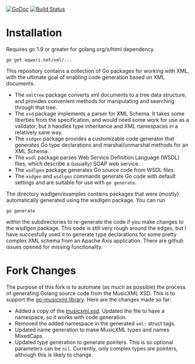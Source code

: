 [![GoDoc](https://godoc.org/aqwari.net/xml?status.svg)](https://godoc.org/aqwari.net/xml) [![Build Status](https://travis-ci.org/droyo/go-xml.svg?branch=master)](https://travis-ci.org/droyo/go-xml)

# Installation

Requires go 1.9 or greater for golang.org/x/html dependency.

```
go get aqwari.net/xml/...
```

This repository contains a collection of Go packages for working
with XML, with the ultimate goal of enabling code generation based
on XML documents.

- The `xmltree` package converts xml documents to a tree data
  structure, and provides convenient methods for manipulating and
  searching through that tree.
- The `xsd` package implements a parser for XML Schema. It takes
  some liberties from the specification, and would need some work for
  use as a validator, but it handles type inheritance and XML namespaces
  in a relatively sane way.
- The `xsdgen` package provides a customizable code generator that
  generates Go type declarations and marshal/unmarshal methods for
  an XML Schema.
- The `wsdl` package parses Web Service Definition Language (WSDL)
  files, which describe a (usually) SOAP web service.
- The `wsdlgen` package generates Go source code from WSDL files.
- The `xsdgen` and `wsdlgen` commands generate Go code with default
  settings and are suitable for use with `go generate`.

The directory wsdlgen/examples contains packages that were (mostly)
automatically generated using the wsdlgen package. You can run

	go generate

within the subdirectories to re-generate the code if you make changes
to the wsdlgen package.
This code is still very rough around the edges, but I have succesfully
used it to generate type declarations for some pretty complex XML
schema from an Apache Axis application. There are github issues
opened for missing functionality.

# Fork Changes

The purpose of this fork is to automate (as much as possible) the process of generating Golang source code from the MusicXML XSD. 
This is to support the [go-musicxml library](https://github.com/alda-lang/go-musicxml). 
Here are the changes made so far: 

- Added a copy of the [musicxml.xsd](https://github.com/w3c/musicxml/blob/v3.1/schema/musicxml.xsd). Updated the file to have a namespace, so it works with code generation. 
- Removed the added namespace in the generated `xml:` struct tags.
- Updated name generation to make MusicXML types and names MixedCaps. 
- Updated type generation to generate pointers. This is so optional parameters can be `nil`. Currently, only complex types are pointers, although this is likely to change.   